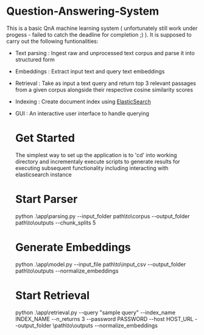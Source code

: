 # Question-Answering-System

This is a basic QnA machine learning system ( unfortunately still work under progess - failed to catch the deadline for completion ;) ).
It is supposed to carry out the following funtionalities:

* Text parsing : Ingest raw and unprocessed text corpus and parse it into structured form
* Embeddings : Extract input text and query text embeddings
* Retrieval : Take as input a text query and return top 3 relevant passages from a given corpus alongside their respective cosine similarity scores
* Indexing : Create document index using [ElasticSearch](https://github.com/elastic/elasticsearch-py)
* GUI : An interactive user interface to handle querying

  # Get Started

  The simplest way to set up the application is to 'cd' into working directory and incrementaly execute scripts to generate results for executing subsequent functionality including interacting with elasticsearch instance

  # Start Parser
  
  python .\app\parsing.py --input_folder path\to\corpus --output_folder path\to\outputs --chunk_splits 5

  # Generate Embeddings
  
  python .\app\model.py --input_file path\to\input_csv --output_folder path\to\outputs --normalize_embeddings

  # Start Retrieval
  
  python .\app\retrieval.py --query "sample query" --index_name INDEX_NAME --n_returns 3 --password PASSWORD --host HOST_URL --output_folder \path\to\outputs --normalize_embeddings 

